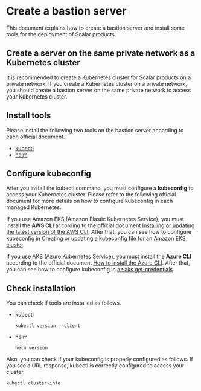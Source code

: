 # Create a bastion server

This document explains how to create a bastion server and install some tools for the deployment of Scalar products.

## Create a server on the same private network as a Kubernetes cluster

It is recommended to create a Kubernetes cluster for Scalar products on a private network. If you create a Kubernetes cluster on a private network, you should create a bastion server on the same private network to access your Kubernetes cluster.

## Install tools

Please install the following two tools on the bastion server according to each official document.

* [kubectl](https://kubernetes.io/docs/tasks/tools/#kubectl)
* [helm](https://helm.sh/docs/intro/install/)

## Configure kubeconfig

After you install the kubectl command, you must configure a **kubeconfig** to access your Kubernetes cluster. Please refer to the following official document for more details on how to configure kubeconfig in each managed Kubernetes.

If you use Amazon EKS (Amazon Elastic Kubernetes Service), you must install the **AWS CLI** according to the official document [Installing or updating the latest version of the AWS CLI](https://docs.aws.amazon.com/cli/latest/userguide/getting-started-install.html). After that, you can see how to configure kubeconfig in [Creating or updating a kubeconfig file for an Amazon EKS cluster](https://docs.aws.amazon.com/eks/latest/userguide/create-kubeconfig.html).

If you use AKS (Azure Kubernetes Service), you must install the **Azure CLI** according to the official document [How to install the Azure CLI](https://learn.microsoft.com/en-us/cli/azure/install-azure-cli). After that, you can see how to configure kubeconfig in [az aks get-credentials](https://learn.microsoft.com/en-us/cli/azure/aks?view=azure-cli-latest#az-aks-get-credentials).

## Check installation

You can check if tools are installed as follows.

* kubectl
  ```console
  kubectl version --client
  ```
* helm
  ```console
  helm version
  ```

Also, you can check if your kubeconfig is properly configured as follows. If you see a URL response, kubectl is correctly configured to access your cluster.
```
kubectl cluster-info
```
